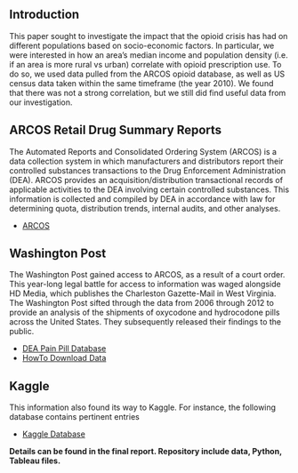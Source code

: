 ## Introduction

This paper sought to investigate the impact that the opioid crisis has had on different
populations based on socio-economic factors. In particular, we were interested in how an area’s
median income and population density (i.e. if an area is more rural vs urban) correlate with
opioid prescription use. To do so, we used data pulled from the ARCOS opioid database, as
well as US census data taken within the same timeframe (the year 2010). We found that there
was not a strong correlation, but we still did find useful data from our investigation.

## ARCOS Retail Drug Summary Reports

The Automated Reports and Consolidated Ordering System (ARCOS) is a data collection system in which manufacturers and distributors report their controlled substances transactions to the Drug Enforcement Administration (DEA).
ARCOS provides an acquisition/distribution transactional records of applicable activities to the DEA involving certain controlled substances.
This information is collected and compiled by DEA in accordance with law for determining quota, distribution trends, internal audits, and other analyses.

* [ARCOS](https://www.deadiversion.usdoj.gov/arcos/retail_drug_summary/)


## Washington Post

The Washington Post gained access to ARCOS, as a result of a court order.
This year-long legal battle for access to information was waged alongside HD Media, which publishes the Charleston Gazette-Mail in West Virginia.
The Washington Post sifted through the data from 2006 through 2012 to provide an analysis of the shipments of oxycodone and hydrocodone pills across the United States.
They subsequently released their findings to the public.

* [DEA Pain Pill Database](https://www.washingtonpost.com/graphics/2019/investigations/dea-pain-pill-database/)
* [HowTo Download Data](https://www.washingtonpost.com/national/2019/07/18/how-download-use-dea-pain-pills-database/)


## Kaggle

This information also found its way to Kaggle.
For instance, the following database contains pertinent entries

* [Kaggle Database](https://www.kaggle.com/paultimothymooney/pain-pills-in-the-usa#arcos_all_washpost.tsv.gz)

**Details can be found in the final report.
Repository include data, Python, Tableau files.**

